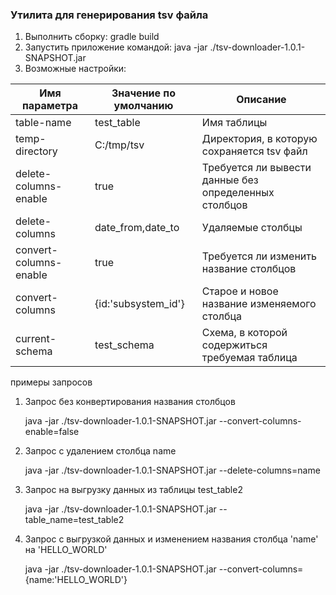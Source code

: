 ### Утилита для генерирования tsv файла

1. Выполнить сборку: gradle build
2. Запустить приложение командой: java -jar ./tsv-downloader-1.0.1-SNAPSHOT.jar
3. Возможные настройки:

| Имя параметра | Значение по умолчанию | Описание |
| --- | --- | --- |
| table-name | test_table | Имя таблицы |
| temp-directory | C:/tmp/tsv | Директория, в которую сохраняется tsv файл |
| delete-columns-enable | true | Требуется ли вывести данные без определенных столбцов |
| delete-columns | date_from,date_to | Удаляемые столбцы |
| convert-columns-enable | true | Требуется ли изменить название столбцов |
| convert-columns | {id:'subsystem_id'} | Старое и новое название изменяемого столбца |
| current-schema | test_schema | Схема, в которой содержиться требуемая таблица |

примеры запросов

1. Запрос без конвертирования названия столбцов

   java -jar ./tsv-downloader-1.0.1-SNAPSHOT.jar --convert-columns-enable=false

2. Запрос с удалением столбца name

   java -jar ./tsv-downloader-1.0.1-SNAPSHOT.jar --delete-columns=name
   
3. Запрос на выгрузку данных из таблицы test_table2

   java -jar ./tsv-downloader-1.0.1-SNAPSHOT.jar --table_name=test_table2

4. Запрос с выгрузкой данных и изменением названия столбца 'name' на 'HELLO_WORLD'

   java -jar ./tsv-downloader-1.0.1-SNAPSHOT.jar --convert-columns={name:'HELLO_WORLD'}
